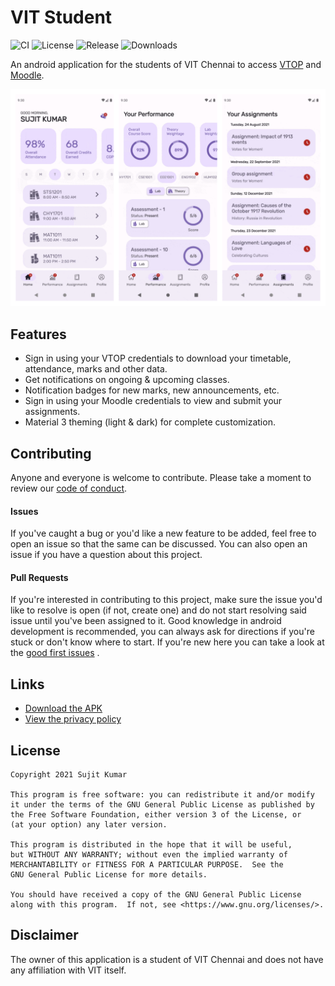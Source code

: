 # VIT Student

![CI](https://github.com/therealsujitk/android-vtop-chennai/actions/workflows/build_push.yml/badge.svg) ![License](https://img.shields.io/badge/license-GPL--3.0-orange) ![Release](https://vtopchennai.therealsuji.tk/release.svg) ![Downloads](https://vtopchennai.therealsuji.tk/downloads.svg)

An android application for the students of VIT Chennai to
access [VTOP](https://vtopcc.vit.ac.in/vtop) and [Moodle](https://lms.vit.ac.in/).

![Preview](/preview.gif)

## Features

- Sign in using your VTOP credentials to download your timetable, attendance, marks and other data.
- Get notifications on ongoing & upcoming classes.
- Notification badges for new marks, new announcements, etc.
- Sign in using your Moodle credentials to view and submit your assignments.
- Material 3 theming (light & dark) for complete customization.

## Contributing

Anyone and everyone is welcome to contribute. Please take a moment to review
our [code of conduct](/CODE_OF_CONDUCT.md).

#### Issues

If you've caught a bug or you'd like a new feature to be added, feel free to open an issue so that
the same can be discussed. You can also open an issue if you have a question about this project.

#### Pull Requests

If you're interested in contributing to this project, make sure the issue you'd like to resolve is
open (if not, create one) and do not start resolving said issue until you've been assigned to it.
Good knowledge in android development is recommended, you can always ask for directions if you're
stuck or don't know where to start. If you're new here you can take a look at
the [good first issues](https://github.com/therealsujitk/android-vtop-chennai/labels/good%20first%20issue)
.

## Links

- [Download the APK](https://vtopchennai.therealsuji.tk/)
- [View the privacy policy](https://vtopchennai.therealsuji.tk/privacy-policy)

## License

```
Copyright 2021 Sujit Kumar

This program is free software: you can redistribute it and/or modify
it under the terms of the GNU General Public License as published by
the Free Software Foundation, either version 3 of the License, or
(at your option) any later version.

This program is distributed in the hope that it will be useful,
but WITHOUT ANY WARRANTY; without even the implied warranty of
MERCHANTABILITY or FITNESS FOR A PARTICULAR PURPOSE.  See the
GNU General Public License for more details.

You should have received a copy of the GNU General Public License
along with this program.  If not, see <https://www.gnu.org/licenses/>.
```

## Disclaimer

The owner of this application is a student of VIT Chennai and does not have any affiliation with VIT
itself.
